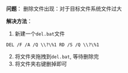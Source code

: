 **问题**：
删除文件出现：对于目标文件系统文件过大

**解决方法**：

1. 新建一个`del.bat`文件
```
DEL /F /A /Q \\?\%1 RD /S /Q \\?\%1
```

2. 将文件夹拖拽到`del.bat`, 等待删除完
3. 将文件夹右键删掉即可
